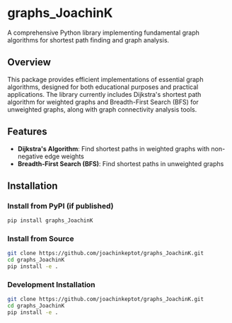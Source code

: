 # graphs_JoachinK

A comprehensive Python library implementing fundamental graph algorithms for shortest path finding and graph analysis.

## Overview

This package provides efficient implementations of essential graph algorithms, designed for both educational purposes and practical applications. The library currently includes Dijkstra's shortest path algorithm for weighted graphs and Breadth-First Search (BFS) for unweighted graphs, along with graph connectivity analysis tools.

## Features

- **Dijkstra's Algorithm**: Find shortest paths in weighted graphs with non-negative edge weights
- **Breadth-First Search (BFS)**: Find shortest paths in unweighted graphs

## Installation

### Install from PyPI (if published)
```bash
pip install graphs_JoachinK
```

### Install from Source
```bash
git clone https://github.com/joachinkeptot/graphs_JoachinK.git
cd graphs_JoachinK
pip install -e .
```

### Development Installation
```bash
git clone https://github.com/joachinkeptot/graphs_JoachinK.git
cd graphs_JoachinK
pip install -e .
```

